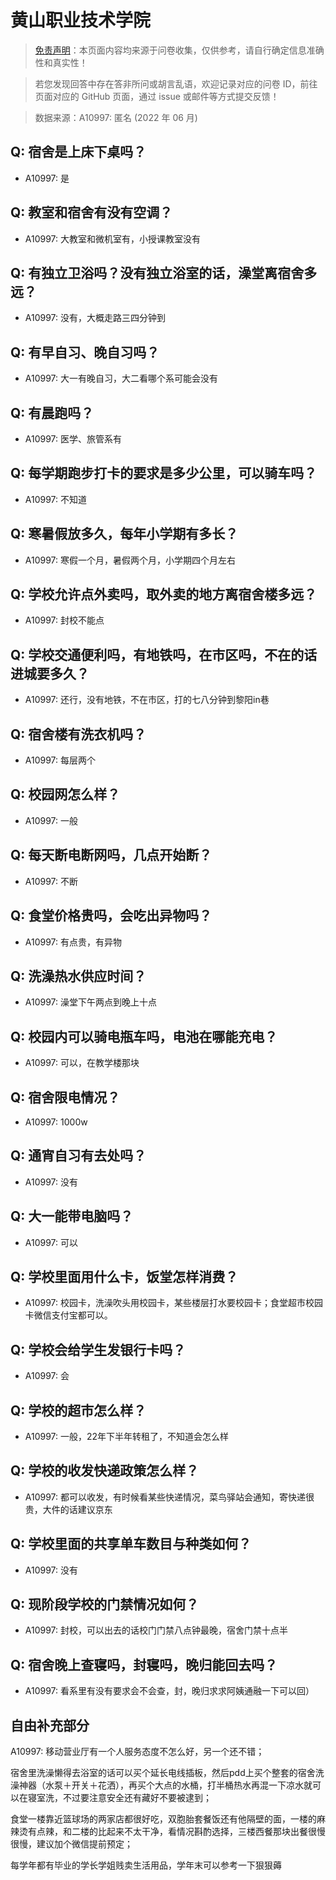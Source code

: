 # 黄山职业技术学院

> [免责声明](https://colleges.chat/#_3)：本页面内容均来源于问卷收集，仅供参考，请自行确定信息准确性和真实性！

> 若您发现回答中存在答非所问或胡言乱语，欢迎记录对应的问卷 ID，前往页面对应的 GitHub 页面，通过 issue 或邮件等方式提交反馈！

> 数据来源：A10997: 匿名 (2022 年 06 月)

## Q: 宿舍是上床下桌吗？

- A10997: 是

## Q: 教室和宿舍有没有空调？

- A10997: 大教室和微机室有，小授课教室没有

## Q: 有独立卫浴吗？没有独立浴室的话，澡堂离宿舍多远？

- A10997: 没有，大概走路三四分钟到

## Q: 有早自习、晚自习吗？

- A10997: 大一有晚自习，大二看哪个系可能会没有

## Q: 有晨跑吗？

- A10997: 医学、旅管系有

## Q: 每学期跑步打卡的要求是多少公里，可以骑车吗？

- A10997: 不知道

## Q: 寒暑假放多久，每年小学期有多长？

- A10997: 寒假一个月，暑假两个月，小学期四个月左右

## Q: 学校允许点外卖吗，取外卖的地方离宿舍楼多远？

- A10997: 封校不能点

## Q: 学校交通便利吗，有地铁吗，在市区吗，不在的话进城要多久？

- A10997: 还行，没有地铁，不在市区，打的七八分钟到黎阳in巷

## Q: 宿舍楼有洗衣机吗？

- A10997: 每层两个

## Q: 校园网怎么样？

- A10997: 一般

## Q: 每天断电断网吗，几点开始断？

- A10997: 不断

## Q: 食堂价格贵吗，会吃出异物吗？

- A10997: 有点贵，有异物

## Q: 洗澡热水供应时间？

- A10997: 澡堂下午两点到晚上十点

## Q: 校园内可以骑电瓶车吗，电池在哪能充电？

- A10997: 可以，在教学楼那块

## Q: 宿舍限电情况？

- A10997: 1000w

## Q: 通宵自习有去处吗？

- A10997: 没有

## Q: 大一能带电脑吗？

- A10997: 可以

## Q: 学校里面用什么卡，饭堂怎样消费？

- A10997: 校园卡，洗澡吹头用校园卡，某些楼层打水要校园卡；食堂超市校园卡微信支付宝都可以。

## Q: 学校会给学生发银行卡吗？

- A10997: 会

## Q: 学校的超市怎么样？

- A10997: 一般，22年下半年转租了，不知道会怎么样

## Q: 学校的收发快递政策怎么样？

- A10997: 都可以收发，有时候看某些快递情况，菜鸟驿站会通知，寄快递很贵，大件的话建议京东

## Q: 学校里面的共享单车数目与种类如何？

- A10997: 没有

## Q: 现阶段学校的门禁情况如何？

- A10997: 封校，可以出去的话校门门禁八点钟最晚，宿舍门禁十点半

## Q: 宿舍晚上查寝吗，封寝吗，晚归能回去吗？

- A10997: 看系里有没有要求会不会查，封，晚归求求阿姨通融一下可以回）

## 自由补充部分

A10997: 移动营业厅有一个人服务态度不怎么好，另一个还不错；

宿舍里洗澡懒得去浴室的话可以买个延长电线插板，然后pdd上买个整套的宿舍洗澡神器（水泵＋开关＋花洒），再买个大点的水桶，打半桶热水再混一下凉水就可以在寝室洗，不过要注意安全还有藏好不要被逮到；

食堂一楼靠近篮球场的两家店都很好吃，双胞胎套餐饭还有他隔壁的面，一楼的麻辣烫有点辣，和二楼的比起来不太干净，看情况斟酌选择，三楼西餐那块出餐很慢很慢，建议加个微信提前预定；

每学年都有毕业的学长学姐贱卖生活用品，学年末可以参考一下狠狠薅